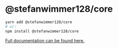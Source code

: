 # @stefanwimmer128/core

``` bash
yarn add @stefanwimmer128/core
# or:
npm install @stefanwimmer128/core
```

[Full documentation can be found here.](https://stefanwimmer128.github.io/core)
